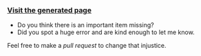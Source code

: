 ### [Visit the generated page](http://ridingwolf.github.io) ###

- Do you think there is an important item missing?
- Did you spot a huge error and are kind enough to let me know.

Feel free to make a _pull request_ to change that injustice.
